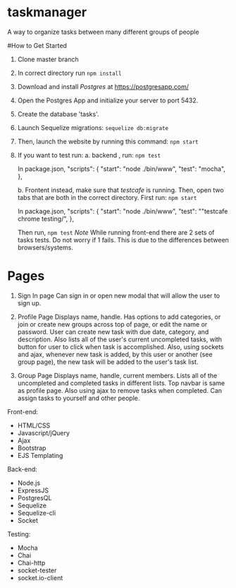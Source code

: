 # taskmanager
A way to organize tasks between many different groups of people

#How to Get Started
1. Clone master branch
2. In correct directory run
```npm install```
3. Download and install *Postgres* at https://postgresapp.com/
4. Open the Postgres App and initialize your server to port 5432.
5. Create the database 'tasks'.
6. Launch Sequelize migrations:
  ```sequelize db:migrate```
7. Then, launch the website by running this command:
  ```npm start```
8. If you want to test run: 
    a. backend , run:
  ```npm test```

    In package.json,
    "scripts": {
        "start": "node ./bin/www",
        "test": "mocha",
      },

    b. Frontent instead, make sure that *testcafe* is running. Then, open two tabs that are both in the correct directory. First run:
    ```npm start```
      
      In package.json,
      "scripts": {
        "start": "node ./bin/www",
        "test": ""testcafe chrome testing/",
      },

    Then run, 
    ```npm test```
    *Note* While running front-end there are 2 sets of tasks tests. Do not worry if 1 fails. This is due to the differences between browsers/systems.

# Pages

1. Sign In page
 Can sign in or open new modal that will allow the user to sign up.

2. Profile Page
 Displays name, handle.
 Has options to add categories, or join or create new groups across top of page, or edit the name or password.
 User can create new task with due date, category, and description.
 Also lists all of the user's current uncompleted tasks, with button for user to click when task is accomplished.
 Also, using sockets and ajax, whenever new task is added, by this user or another (see group page), the new task will be added to the user's task list.

3. Group Page
 Displays name, handle, current members.
 Lists all of the uncompleted and completed tasks in different lists. 
 Top navbar is same as profile page.
 Also using ajax to remove tasks when completed.
 Can assign tasks to yourself and other people.


Front-end:
- HTML/CSS
- Javascript/jQuery
- Ajax
- Bootstrap
- EJS Templating

Back-end:
- Node.js
- ExpressJS
- PostgresQL
- Sequelize
- Sequelize-cli
- Socket

Testing:
- Mocha
- Chai
- Chai-http
- socket-tester
- socket.io-client
